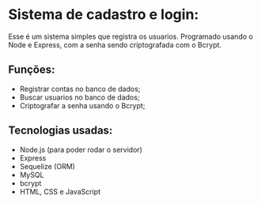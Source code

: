# Sistema de cadastro e login:
Esse é um sistema simples que registra os usuarios. Programado usando o Node e Express, com a senha sendo criptografada com o Bcrypt.
## Funções:
- Registrar contas no banco de dados;
- Buscar usuarios no banco de dados;
- Criptografar a senha usando o Bcrypt;
## Tecnologias usadas:
- Node.js (para poder rodar o servidor)
- Express
- Sequelize (ORM)
- MySQL 
- bcrypt 
- HTML, CSS e JavaScript
